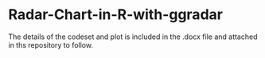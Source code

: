 # Radar-Chart-in-R-with-ggradar

The details of the codeset and plot is included in the .docx file and attached in ths repository to follow.
